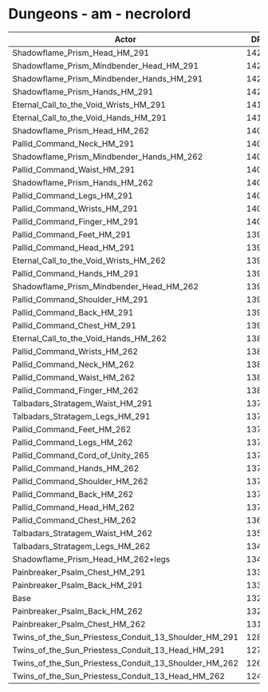 # Dungeons - am - necrolord
| Actor | DPS | Increase |
|---|:---:|:---:|
|Shadowflame_Prism_Head_HM_291|14264|7.63%|
|Shadowflame_Prism_Mindbender_Head_HM_291|14250|7.52%|
|Shadowflame_Prism_Mindbender_Hands_HM_291|14230|7.37%|
|Shadowflame_Prism_Hands_HM_291|14229|7.36%|
|Eternal_Call_to_the_Void_Wrists_HM_291|14111|6.47%|
|Eternal_Call_to_the_Void_Hands_HM_291|14103|6.41%|
|Shadowflame_Prism_Head_HM_262|14045|5.98%|
|Pallid_Command_Neck_HM_291|14041|5.95%|
|Shadowflame_Prism_Mindbender_Hands_HM_262|14039|5.93%|
|Pallid_Command_Waist_HM_291|14033|5.89%|
|Shadowflame_Prism_Hands_HM_262|14033|5.89%|
|Pallid_Command_Legs_HM_291|14024|5.82%|
|Pallid_Command_Wrists_HM_291|14012|5.73%|
|Pallid_Command_Finger_HM_291|14004|5.67%|
|Pallid_Command_Feet_HM_291|13996|5.61%|
|Pallid_Command_Head_HM_291|13996|5.61%|
|Eternal_Call_to_the_Void_Wrists_HM_262|13992|5.58%|
|Pallid_Command_Hands_HM_291|13982|5.50%|
|Shadowflame_Prism_Mindbender_Head_HM_262|13982|5.50%|
|Pallid_Command_Shoulder_HM_291|13944|5.21%|
|Pallid_Command_Back_HM_291|13934|5.14%|
|Pallid_Command_Chest_HM_291|13912|4.97%|
|Eternal_Call_to_the_Void_Hands_HM_262|13883|4.75%|
|Pallid_Command_Wrists_HM_262|13869|4.65%|
|Pallid_Command_Neck_HM_262|13861|4.59%|
|Pallid_Command_Waist_HM_262|13823|4.30%|
|Pallid_Command_Finger_HM_262|13819|4.27%|
|Talbadars_Stratagem_Waist_HM_291|13797|4.10%|
|Talbadars_Stratagem_Legs_HM_291|13775|3.94%|
|Pallid_Command_Feet_HM_262|13769|3.89%|
|Pallid_Command_Legs_HM_262|13768|3.89%|
|Pallid_Command_Cord_of_Unity_265|13762|3.84%|
|Pallid_Command_Hands_HM_262|13761|3.83%|
|Pallid_Command_Shoulder_HM_262|13756|3.80%|
|Pallid_Command_Back_HM_262|13752|3.77%|
|Pallid_Command_Head_HM_262|13733|3.62%|
|Pallid_Command_Chest_HM_262|13643|2.94%|
|Talbadars_Stratagem_Waist_HM_262|13589|2.54%|
|Talbadars_Stratagem_Legs_HM_262|13490|1.79%|
|Shadowflame_Prism_Head_HM_262+legs|13451|1.49%|
|Painbreaker_Psalm_Chest_HM_291|13393|1.06%|
|Painbreaker_Psalm_Back_HM_291|13365|0.85%|
|Base|13253|0.00%|
|Painbreaker_Psalm_Back_HM_262|13218|-0.26%|
|Painbreaker_Psalm_Chest_HM_262|13125|-0.97%|
|Twins_of_the_Sun_Priestess_Conduit_13_Shoulder_HM_291|12815|-3.30%|
|Twins_of_the_Sun_Priestess_Conduit_13_Head_HM_291|12756|-3.75%|
|Twins_of_the_Sun_Priestess_Conduit_13_Shoulder_HM_262|12610|-4.85%|
|Twins_of_the_Sun_Priestess_Conduit_13_Head_HM_262|12468|-5.92%|
